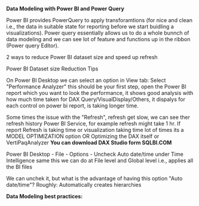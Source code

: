 
<b>Data Modeling with Power BI and Power Query</b>
<p>Power BI provides PowerQuery to apply transforamtions 
(for nice and clean i.e., the data in suitable state for reporting before we start buidling a 
visualizations). Power query essentially allows us to do a whole bunnch of data modeling and we can see 
lot of feature and functions up in the ribbon (Power query Editor).
</p>

<p>
2 ways to reduce Power BI dataset size and speed up refresh
<p> Power BI Dataset size Reduction Tips</p>
      <p>
      On Power BI Desktop we can select an option in View tab: 
      Select "Performance Analyzer" this should be your first step, open the Power BI report which you want to 
      look the performance, it shows good analysis with how much time taken for DAX Query/VisualDisplay/Others, it dispalys for each control
      on power bi report, is taking longer time.
      </p>
      Some times the issue with the "Refresh", refresh get slow, we can see ther refresh history Power BI Service,
      for example refresh might take 1 hr. If report Refresh is taking time or visualization taking time lot of times its a MODEL OPTIMIZATION option
      OR Optimizing the DAX itself or VertiPaqAnalyzer
      <b> You can download DAX Studio form SQLBI.COM</b>
</p>
<p>
<p> Power BI Desktop - File - Options - Uncheck Auto date/time under Time Intelligence 
same this we can do at File level and Global level i.e., applies all the BI files

We can unchek it, but what is the advantage of having this option "Auto date/time"?
Roughly: Automatically creates hierarchies  
</p>
<b> Data Modeling best practices:<b/>
</p>

